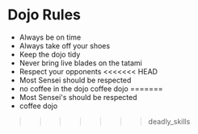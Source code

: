 Dojo Rules
==========
* Always be on time
* Always take off your shoes
* Keep the dojo tidy
* Never bring live blades on the tatami
* Respect your opponents
<<<<<<< HEAD
* Most Sensei should be respected
* no coffee in the dojo
 coffee dojo
=======
* Most Sensei's should be respected
* coffee dojo
>>>>>>> deadly_skills

